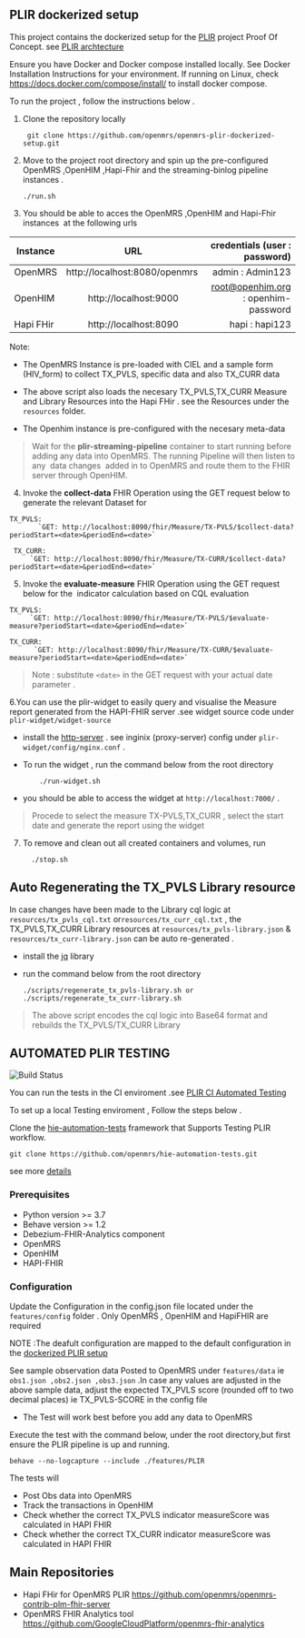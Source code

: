 ## PLIR dockerized setup
This project contains the dockerized setup for the [PLIR](https://wiki.openmrs.org/pages/viewpage.action?pageId=235278351) project Proof Of Concept.
see [PLIR archtecture](https://wiki.openmrs.org/display/projects/Architectural+Design+Approach+to+support+an+integrated+approach+to+patient-level+indicator+reporting+for+OpenMRS)

Ensure you have Docker and Docker compose installed locally.
See Docker Installation Instructions for your environment.  If running on Linux, check https://docs.docker.com/compose/install/ to install docker compose.

To run the project , follow the instructions below .
1. Clone the repository locally

        git clone https://github.com/openmrs/openmrs-plir-dockerized-setup.git

2. Move to the project root directory and spin up the pre-configured OpenMRS ,OpenHIM ,Hapi-Fhir and the streaming-binlog pipeline instances . 

       ./run.sh

3. You should be able to acces the OpenMRS ,OpenHIM and Hapi-Fhir instances  at the following urls



| Instance  |     URL       | credentials (user : password)|
|---------- |:-------------:|------:                       |
| OpenMRS   |  http://localhost:8080/openmrs  | admin : Admin123 |
| OpenHIM   |    http://localhost:9000  |  root@openhim.org : openhim-password |
| Hapi FHir | http://localhost:8090 |    hapi : hapi123| 


   Note:
 * The OpenMRS Instance is pre-loaded with CIEL and a  sample form (HIV_form) to collect TX_PVLS, specific data and also TX_CURR data

 * The above script also loads the necesary TX_PVLS,TX_CURR Measure and Library Resources into the Hapi FHir . see the Resources under the `resources` folder.

 * The Openhim instance is pre-configured with the necesary meta-data

  > Wait for the **plir-streaming-pipeline** container to start running before adding any data into OpenMRS. The running Pipeline will then listen to any  data changes  added in to OpenMRS and route them to the FHIR server through OpenHIM.

   

  4. Invoke the **collect-data** FHIR Operation using the GET request below to generate the relevant Dataset for 
  
  	TX_PVLS:     
           `GET: http://localhost:8090/fhir/Measure/TX-PVLS/$collect-data?periodStart=<date>&periodEnd=<date>`

 	 TX_CURR:    
         `GET: http://localhost:8090/fhir/Measure/TX-CURR/$collect-data?periodStart=<date>&periodEnd=<date>`

  5. Invoke the  **evaluate-measure** FHIR Operation using the GET request below for the  indicator calculation based on CQL evaluation
   
   	TX_PVLS:     
         `GET: http://localhost:8090/fhir/Measure/TX-PVLS/$evaluate-measure?periodStart=<date>&periodEnd=<date>` 

   	TX_CURR:      
          `GET: http://localhost:8090/fhir/Measure/TX-CURR/$evaluate-measure?periodStart=<date>&periodEnd=<date>`      
         
  > Note : substitute `<date>` in the GET request with your actual date parameter  .  

   6.You can use the plir-widget to easily query and  visualise the Measure report generated from the HAPI-FHIR server .see widget source code under `plir-widget/widget-source`
   
* install the [http-server](https://www.npmjs.com/package/http-server)  .
 see inginix (proxy-server) config under  `plir-widget/config/nginx.conf`  . 
* To run the widget , run the command below from the root directory



          ./run-widget.sh  


 * you should be able to access the widget at `http://localhost:7000/` .

>  Procede to select the measure  TX-PVLS,TX_CURR ,
      select the start date and generate the report using the widget
      


 7. To remove and clean out all created containers and volumes, run

          ./stop.sh

 ## Auto Regenerating the TX_PVLS Library resource    
 In case changes have been made to the Library cql logic at  `resources/tx_pvls_cql.txt` or`resources/tx_curr_cql.txt`   , the  TX_PVLS,TX_CURR Library resources at  `resources/tx_pvls-library.json` & `resources/tx_curr-library.json` can be auto re-generated .

 * install the [jq](https://linuxhint.com/bash_jq_command/) library 

 * run the command below from the root directory

       ./scripts/regenerate_tx_pvls-library.sh or ./scripts/regenerate_tx_curr-library.sh
  > The above script encodes the cql logic into Base64 format and rebuilds the TX_PVLS/TX_CURR Library  

## AUTOMATED PLIR TESTING 
![Build Status](https://github.com/openmrs/hie-automation-tests/actions/workflows/plir.yml/badge.svg)

You can run the tests in the CI enviroment .see [PLIR CI Automated Testing](https://github.com/openmrs/hie-automation-tests/actions/workflows/plir.yml)

To set up a local Testing enviroment , Follow the steps below .

Clone the  [hie-automation-tests](https://github.com/openmrs/hie-automation-tests) framework that Supports Testing PLIR workflow.

    git clone https://github.com/openmrs/hie-automation-tests.git

see more [details](https://github.com/openmrs/hie-automation-tests/blob/master/PLIR-TEST.md) 
### Prerequisites

* Python version >= 3.7
* Behave version >= 1.2
* Debezium-FHIR-Analytics component
* OpenMRS
* OpenHIM 
* HAPI-FHIR

### Configuration 
 
Update the Configuration in the config.json file located under the `features/config` folder . Only OpenMRS , OpenHIM and HapiFHIR are required

NOTE :The deafult  configuration are mapped to the default configuration in the [dockerized PLIR setup](https://github.com/openmrs/openmrs-plir-dockerized-setup)

See sample observation data Posted to OpenMRS under `features/data` ie `obs1.json ,obs2.json ,obs3.json` .In case any values are adjusted in the above sample data, adjust the expected TX_PVLS score (rounded off to two decimal places) ie TX_PVLS-SCORE in the config file

* The Test will work best before you add any data to OpenMRS

Execute the test with the  command below, under the root directory,but first ensure the PLIR pipeline is up and running.

	behave --no-logcapture --include ./features/PLIR
 	
The tests will
 * Post Obs data into OpenMRS 
 * Track the transactions in OpenHIM
 * Check whether the correct TX_PVLS indicator measureScore was calculated in HAPI FHIR  
 * Check whether the correct TX_CURR indicator measureScore was calculated in HAPI FHIR    


## Main Repositories
* Hapi FHir for OpenMRS PLIR https://github.com/openmrs/openmrs-contrib-plm-fhir-server
* OpenMRS FHIR Analytics tool   https://github.com/GoogleCloudPlatform/openmrs-fhir-analytics



